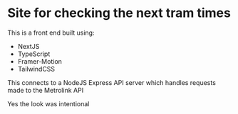 # Site for checking the next tram times

This is a front end built using:

- NextJS
- TypeScript
- Framer-Motion
- TailwindCSS

This connects to a NodeJS Express API server which handles requests made to the Metrolink API

Yes the look was intentional

##
